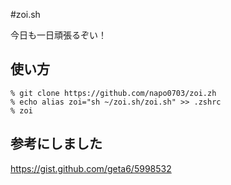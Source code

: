 #zoi.sh

今日も一日頑張るぞい！

## 使い方

```
% git clone https://github.com/napo0703/zoi.zh
% echo alias zoi="sh ~/zoi.sh/zoi.sh" >> .zshrc
% zoi
```

## 参考にしました

https://gist.github.com/geta6/5998532